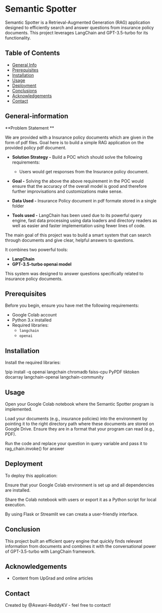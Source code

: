 # Semantic Spotter

Semantic Spotter is a Retrieval-Augmented Generation (RAG) application designed to efficiently search and answer questions from insurance policy documents. This project leverages LangChain and GPT-3.5-turbo for its functionality.

## Table of Contents
- [General Info](#general-information)
- [Prerequisites](#prerequisites)
- [Installation](#installation)
- [Usage](#usage)
- [Deployment](#deployment)
- [Conclusions](#conclusions)
- [Acknowledgements](#acknowledgements)
- [Contact](#contact)



## General-information

 **Problem Statement **

  We are provided with a Insurance policy documents which are given in the form of pdf files. Goal here is to build a simple RAG application on the provided policy pdf document.

  * **Solution Strategy -** Build a POC which should solve the following requirements:

    * Users would get responses from the Insurance policy document.

  * **Goal -** Solving the above the above requirement in the POC would ensure that the accuracy of the overall model is good and therefore further improvisations and customizations make sense.

  * **Data Used -** Insurance Policy document in pdf formate stored in a single folder

  * **Tools used -** LangChain has been used due to its powerful query engine, fast data processing using data loaders and directory readers as well as easier and faster implementation using fewer lines of code.

The main goal of this project was to build a smart system that can search through documents and give clear, helpful answers to questions.

 It combines two powerful tools:
   * 	**LangChain** 
   * 	**GPT-3.5-turbo openai model** 


This system was designed to answer questions specifically related to insurance policy documents.


## Prerequisites

Before you begin, ensure you have met the following requirements:

- Google Colab account
- Python 3.x installed
- Required libraries:
  - `langchain`
  - `openai`

## Installation

Install the required libraries:

!pip install -q openai langchain chromadb faiss-cpu PyPDF tiktoken docarray langchain-openai langchain-community


## Usage

Open your Google Colab notebook where the Semantic Spotter program is implemented.

Load your documents (e.g., insurance policies) into the environment by pointing it to the right directory path where these documents are stored on Google Drive. 
Ensure they are in a format that your program can read (e.g., PDF).

Run the code and replace your question in query variable and pass it to rag_chain.invoke() for answer


## Deployment
To deploy this application:

Ensure that your Google Colab environment is set up and all dependencies are installed.

Share the Colab notebook with users or export it as a Python script for local execution.

By using Flask or Streamlit we can creata a user-friendly interface.


## Conclusion
This project built an efficient query engine that quickly finds relevant information from documents and combines it with the conversational power of GPT-3.5-turbo with LangChain framework.

## Acknowledgements
- Content from UpGrad and online articles

## Contact
Created by @Aswani-ReddyKV - feel free to contact!


